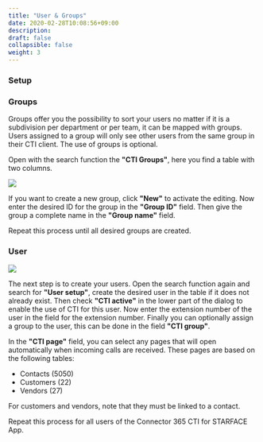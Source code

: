 ```yaml
---
title: "User & Groups"
date: 2020-02-28T10:08:56+09:00
description: 
draft: false
collapsible: false
weight: 3
---
```

### Setup

### Groups
Groups offer you the possibility to sort your users no matter if it is a subdivision per department or per team, it can be mapped with groups. Users assigned to a group will only see other users from the same group in their CTI client. The use of groups is optional.

Open with the search function the **"CTI Groups"**, here you find a table with two columns.

![](images/apps/ctigruppenen.PNG)

If you want to create a new group, click **"New"** to activate the editing. Now enter the desired ID for the group in the **"Group ID"** field. Then give the group a complete name in the **"Group name"** field.

Repeat this process until all desired groups are created.

### User

![](images/apps/ctiusersetupzweien.PNG)

The next step is to create your users. Open the search function again and search for **"User setup"**, create the desired user in the table if it does not already exist. Then check **"CTI active"** in the lower part of the dialog to enable the use of CTI for this user.
Now enter the extension number of the user in the field for the extension number. Finally you can optionally assign a group to the user, this can be done in the field **"CTI group"**.

In the **"CTI page"** field, you can select any pages that will open automatically when incoming calls are received. These pages are based on the following tables:

- Contacts (5050)
- Customers (22)
- Vendors (27)

For customers and vendors, note that they must be linked to a contact.

Repeat this process for all users of the Connector 365 CTI for STARFACE App.